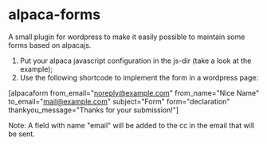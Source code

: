 alpaca-forms
===========

A small plugin for wordpress to make it easily possible to maintain some forms based on alpacajs.

1) Put your alpaca javascript configuration in the js-dir (take a look at the example);
2) Use the following shortcode to implement the form in a wordpress page:

[alpacaform
  from_email="noreply@example.com"
  from_name="Nice Name"
  to_email="mail@example.com"
  subject="Form"
  form="declaration"
  thankyou_message="Thanks for your submission!"]

Note: A field with name "email" will be added to the cc in the email that will be sent.

